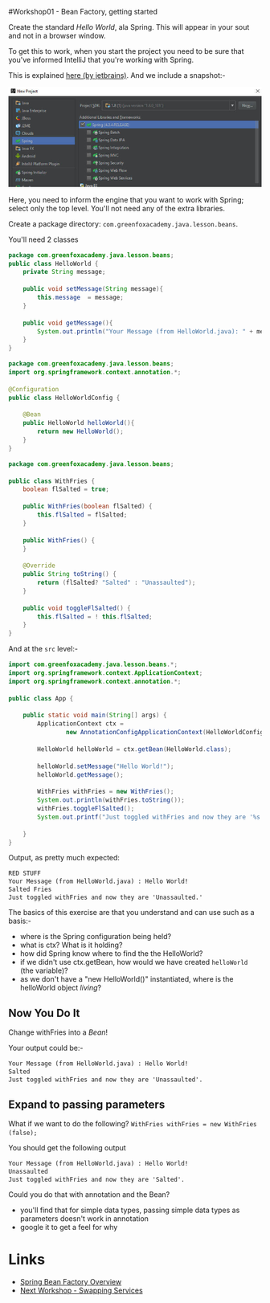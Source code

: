 #Workshop01 - Bean Factory, getting started

Create the standard *Hello World*, ala Spring.  This will appear in your sout and not in a browser window.

To get this to work, when you start the project you need to be sure that you've informed IntelliJ that you're working with Spring.

This is explained [here (by jetbrains)](https://www.jetbrains.com/help/idea/2016.2/enabling-spring-support.html).  And we include a snapshot:-

<img src="./Workshop01-1.jpg">

Here, you need to inform the engine that you want to work with Spring; select only the top level.  You'll not need any of the extra libraries.

Create a package directory: `com.greenfoxacademy.java.lesson.beans`.

You'll need 2 classes
```java
package com.greenfoxacademy.java.lesson.beans;
public class HelloWorld {
    private String message;

    public void setMessage(String message){
        this.message  = message;
    }

    public void getMessage(){
        System.out.println("Your Message (from HelloWorld.java): " + message);
    }
}
```

```java
package com.greenfoxacademy.java.lesson.beans;
import org.springframework.context.annotation.*;

@Configuration
public class HelloWorldConfig {

    @Bean
    public HelloWorld helloWorld(){
        return new HelloWorld();
    }
}
```

```java
package com.greenfoxacademy.java.lesson.beans;

public class WithFries {
    boolean flSalted = true;

    public WithFries(boolean flSalted) {
        this.flSalted = flSalted;
    }

    public WithFries() {
    }

    @Override
    public String toString() {
        return (flSalted? "Salted" : "Unassaulted");
    }

    public void toggleFlSalted() {
        this.flSalted = ! this.flSalted;
    }
}
```

And at the `src` level:-
```java
import com.greenfoxacademy.java.lesson.beans.*;
import org.springframework.context.ApplicationContext;
import org.springframework.context.annotation.*;

public class App {

    public static void main(String[] args) {
        ApplicationContext ctx =
                new AnnotationConfigApplicationContext(HelloWorldConfig.class);

        HelloWorld helloWorld = ctx.getBean(HelloWorld.class);

        helloWorld.setMessage("Hello World!");
        helloWorld.getMessage();
		
        WithFries withFries = new WithFries();
        System.out.println(withFries.toString());
        withFries.toggleFlSalted();
        System.out.printf("Just toggled withFries and now they are '%s'.", withFries.toString());

    }
}
```



Output, as pretty much expected:
```
RED STUFF
Your Message (from HelloWorld.java) : Hello World!
Salted Fries
Just toggled withFries and now they are 'Unassaulted.'
```

The basics of this exercise are that you understand and can use such as a basis:-
- where is the Spring configuration being held?
- what is ctx?  What is it holding?
- how did Spring know where to find the the HelloWorld?
- if we didn't use ctx.getBean, how would we have created `helloWorld` (the variable)?
- as we don't have a "new HelloWorld()" instantiated, where is the helloWorld object *living*?

## Now You Do It
Change withFries into a *Bean*!

Your output could be:-
```
Your Message (from HelloWorld.java) : Hello World!
Salted
Just toggled withFries and now they are 'Unassaulted'.
```

## Expand to passing parameters
What if we want to do the following?
`WithFries withFries = new WithFries (false); `

You should get the following output
```
Your Message (from HelloWorld.java) : Hello World!
Unassaulted
Just toggled withFries and now they are 'Salted'.
```

Could you do that with annotation and the Bean?
- you'll find that for simple data types, passing simple data types as parameters doesn't work in annotation
- google it to get a feel for why

# Links
- [Spring Bean Factory Overview](../README.md)
- [Next Workshop - Swapping Services ](./Workshop02.md)
